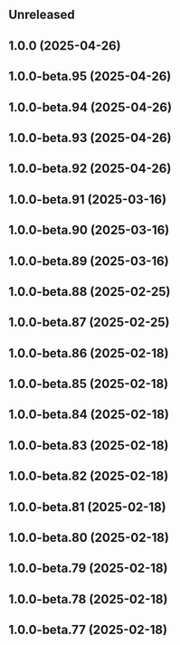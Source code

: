 ## Unreleased

## 1.0.0 (2025-04-26)

## 1.0.0-beta.95 (2025-04-26)

## 1.0.0-beta.94 (2025-04-26)

## 1.0.0-beta.93 (2025-04-26)

## 1.0.0-beta.92 (2025-04-26)

## 1.0.0-beta.91 (2025-03-16)

## 1.0.0-beta.90 (2025-03-16)

## 1.0.0-beta.89 (2025-03-16)

## 1.0.0-beta.88 (2025-02-25)

## 1.0.0-beta.87 (2025-02-25)

## 1.0.0-beta.86 (2025-02-18)

## 1.0.0-beta.85 (2025-02-18)

## 1.0.0-beta.84 (2025-02-18)

## 1.0.0-beta.83 (2025-02-18)

## 1.0.0-beta.82 (2025-02-18)

## 1.0.0-beta.81 (2025-02-18)

## 1.0.0-beta.80 (2025-02-18)

## 1.0.0-beta.79 (2025-02-18)

## 1.0.0-beta.78 (2025-02-18)

## 1.0.0-beta.77 (2025-02-18)

